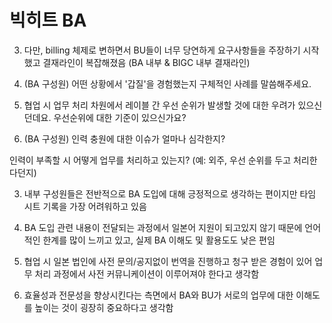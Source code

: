 # 빅히트 BA

3. 다만, billing 체제로 변하면서 BU들이 너무 당연하게 요구사항들을 주장하기 시작했고 결재라인이 복잡해졌음 (BA 내부 & BIGC 내부 결재라인)


3. (BA 구성원) 어떤 상황에서 '갑질'을 경험했는지 구체적인 사례를 말씀해주세요.


2. 협업 시 업무 처리 차원에서 레이블 간 우선 순위가 발생할 것에 대한 우려가 있으신던데요. 우선순위에 대한 기준이 있으신가요?


1. (BA 구성원) 인력 충원에 대한 이슈가 얼마나 심각한지? 

인력이 부족할 시 어떻게 업무를 처리하고 있는지? (예: 외주, 우선 순위를 두고 처리한다던지)

3. 내부 구성원들은 전반적으로 BA 도입에 대해 긍정적으로 생각하는 편이지만 타임 시트 기록을 가장 어려워하고 있음


2. BA 도입 관련 내용이 전달되는 과정에서 일본어 지원이 되고있지 않기 때문에 언어적인 한계를 많이 느끼고 있고, 실제 BA 이해도 및 활용도도 낮은 편임


6. 협업 시 일본 법인에 사전 문의/공지없이 번역을 진행하고 청구 받은 경험이 있어 업무 처리 과정에서 사전 커뮤니케이션이 이루어져야 한다고 생각함


5. 효율성과 전문성을 향상시킨다는 측면에서 BA와 BU가 서로의 업무에 대한 이해도를 높이는 것이 굉장히 중요하다고 생각함